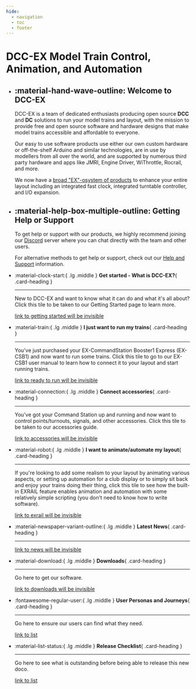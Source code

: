 ```yaml
---
hide:
  - navigation
  - toc
  - footer
---
```


# DCC-EX Model Train Control, Animation, and Automation

<div class="grid cards static home-top-row" markdown>

- ## :material-hand-wave-outline: Welcome to DCC-EX

    DCC-EX is a team of dedicated enthusiasts producing open source **DCC** and **DC** solutions to run your model trains and layout, with the mission to provide free and open source software and hardware designs that make model trains accessible and affordable to everyone.

    Our easy to use software products use either our own custom hardware or off-the-shelf Arduino and similar technologies, are in use by modellers from all over the world, and are supported by numerous third party hardware and apps like JMRI, Engine Driver, WiThrottle, Rocrail, and more.

    We now have a [broad "EX"-osystem of products](/products/products.md) to enhance your entire layout including an integrated fast clock, integrated turntable controller, and I/O expansion.

- ## :material-help-box-multiple-outline: Getting Help or Support

    To get help or support with our products, we highly recommend joining our [Discord](https://discord.gg/y2sB4Fp) server where you can chat directly with the team and other users.

    For alternative methods to get help or support, check out our [Help and Support](/support/index.md) information.

</div>

<div class="grid main-clickable-cards-grid" markdown>

<div class="main-grid-column-1" markdown>

<div class="grid cards clickable inner-column-card-grid" markdown>

- :material-clock-start:{ .lg .middle } **Get started - What is DCC-EX?**{ .card-heading }

    ---

    New to DCC-EX and want to know what it can do and what it's all about? Click this tile to be taken to our Getting Started page to learn more.

    [link to getting started will be invisible](/getting-started/01-getting-started.md)

- :material-train:{ .lg .middle } **I just want to run my trains**{ .card-heading }

    ---

    You've just purchased your EX-CommandStation Booster1 Express (EX-CSB1) and now want to run some trains. Click this tile to go to our EX-CSB1 user manual to learn how to connect it to your layout and start running trains.

    [link to ready to run will be invisible](/products/ex-commandstation/1-ex-csb1.md)

</div> <!-- inner-column-card-grid -->

</div> <!-- main-grid-column-1 -->

<div class="main-grid-column-2" markdown>

<div class="grid cards clickable inner-column-card-grid" markdown>

- :material-connection:{ .lg .middle } **Connect accessories**{ .card-heading }

    ---

    You've got your Command Station up and running and now want to control points/turnouts, signals, and other accessories. Click this tile to be taken to our accessories guide.

    [link to accessories will be invisible](/products/ex-commandstation/accessories/1-accessories.md)

- :material-robot:{ .lg .middle } **I want to animate/automate my layout**{ .card-heading }

    ---

    If you're looking to add some realism to your layout by animating various aspects, or setting up automation for a club display or to simply sit back and enjoy your trains doing their thing, click this tile to see how the built-in EXRAIL feature enables animation and automation with some relatively simple scripting (you don't need to know how to write software).

    [link to exrail will be invisible](/products/ex-commandstation/exrail/1-exrail.md)

</div> <!-- inner-column-card-grid -->

</div> <!-- main-grid-column-2 -->

<div class="main-grid-column-3" markdown>

<div class="grid cards clickable inner-column-card-grid" markdown>

- :material-newspaper-variant-outline:{ .lg .middle } **Latest News**{ .card-heading }

    ---

    <!-- LATEST-NEWS -->

    [link to news will be invisible](/news/index.md)

- :material-download:{ .lg .middle } **Downloads**{ .card-heading }

    ---

    Go here to get our software.

    [link to downloads will be invisible](/getting-started/01-getting-started.md)

- :fontawesome-regular-user:{ .lg .middle } **User Personas and Journeys**{ .card-heading }

    ---

    Go here to ensure our users can find what they need.

    [link to list](/contributing/98-user-journeys.md)

- :material-list-status:{ .lg .middle } **Release Checklist**{ .card-heading }

    ---

    Go here to see what is outstanding before being able to release this new doco.

    [link to list](/contributing/99-release-checklist.md)

</div> <!-- inner-column-card-grid -->

</div> <!-- main-grid-column-3 -->

</div> <!-- main-clickable-cards-grid -->
